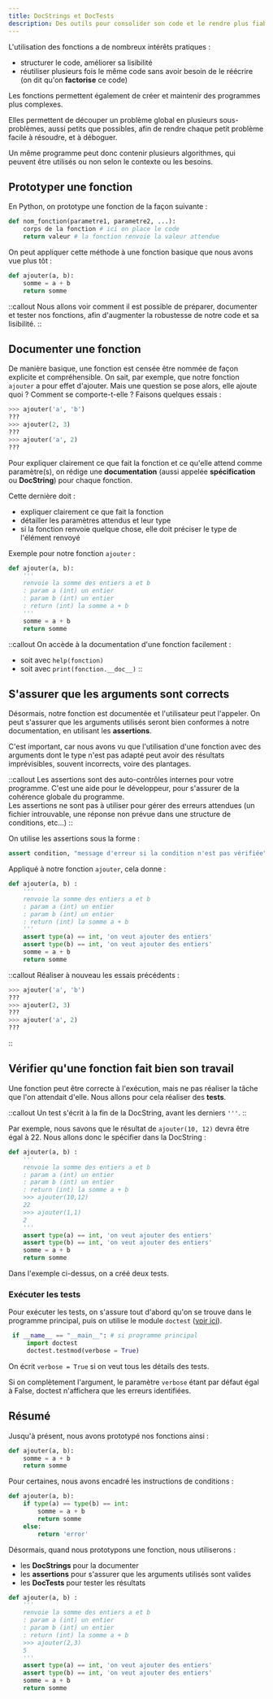 ```yaml
---
title: DocStrings et DocTests
description: Des outils pour consolider son code et le rendre plus fiable.
---
```

L'utilisation des fonctions a de nombreux intérêts pratiques :
- structurer le code, améliorer sa lisibilité
- réutiliser plusieurs fois le même code sans avoir besoin de le réécrire (on dit qu'on **factorise** ce code)

Les fonctions permettent également de créer et maintenir des programmes plus complexes.

Elles permettent de découper un problème global en plusieurs sous-problèmes, aussi petits que possibles, afin de rendre chaque petit problème facile à résoudre, et à déboguer.

Un même programme peut donc contenir plusieurs algorithmes, qui peuvent être utilisés ou non selon le contexte ou les besoins.

## Prototyper une fonction
En Python, on prototype une fonction de la façon suivante :

```py
def nom_fonction(parametre1, parametre2, ...):
    corps de la fonction # ici on place le code
    return valeur # la fonction renvoie la valeur attendue
```

On peut appliquer cette méthode à une fonction basique que nous avons vue plus tôt :

```py
def ajouter(a, b):
    somme = a + b
    return somme
```

::callout
Nous allons voir comment il est possible de préparer, documenter et tester nos fonctions, afin d'augmenter la robustesse de notre code et sa lisibilité.
::


## Documenter une fonction
De manière basique, une fonction est censée être nommée de façon explicite et compréhensible. On sait, par exemple, que notre fonction `ajouter` a pour effet d'ajouter. Mais une question se pose alors, elle ajoute quoi ? Comment se comporte-t-elle ? Faisons quelques essais :
```py
>>> ajouter('a', 'b')
???
>>> ajouter(2, 3)
???
>>> ajouter('a', 2)
???
```

Pour expliquer clairement ce que fait la fonction et ce qu'elle attend comme paramètre(s), on rédige une **documentation** (aussi appelée **spécification** ou **DocString**) pour chaque fonction.

Cette dernière doit :
- expliquer clairement ce que fait la fonction
- détailler les paramètres attendus et leur type
- si la fonction renvoie quelque chose, elle doit préciser le type de l'élément renvoyé

Exemple pour notre fonction `ajouter` :
```py
def ajouter(a, b):
    '''
    renvoie la somme des entiers a et b
    : param a (int) un entier
    : param b (int) un entier
    : return (int) la somme a + b
    '''
    somme = a + b
    return somme
```

::callout
On accède à la documentation d'une fonction facilement :
- soit avec `help(fonction)`
- soit avec `print(fonction.__doc__)`
::

## S'assurer que les arguments sont corrects
Désormais, notre fonction est documentée et l'utilisateur peut l'appeler. On peut s'assurer que les arguments utilisés seront bien conformes à notre documentation, en utilisant les **assertions**.

C'est important, car nous avons vu que l'utilisation d'une fonction avec des arguments dont le type n'est pas adapté peut avoir des résultats imprévisibles, souvent incorrects, voire des plantages.

::callout
Les assertions sont des auto-contrôles internes pour votre programme. C'est une aide pour le développeur, pour s'assurer de la cohérence globale du programme.  
Les assertions ne sont pas à utiliser pour gérer des erreurs attendues (un fichier introuvable, une réponse non prévue dans une structure de conditions, etc...)
::

On utilise les assertions sous la forme :
```py
assert condition, "message d'erreur si la condition n'est pas vérifiée"
```

Appliqué à notre fonction `ajouter`, cela donne :
```py
def ajouter(a, b) :
    '''
    renvoie la somme des entiers a et b
    : param a (int) un entier
    : param b (int) un entier
    : return (int) la somme a + b
    '''
    assert type(a) == int, 'on veut ajouter des entiers'
    assert type(b) == int, 'on veut ajouter des entiers'
    somme = a + b
    return somme
```

::callout
Réaliser à nouveau les essais précédents :
```py
>>> ajouter('a', 'b')
???
>>> ajouter(2, 3)
???
>>> ajouter('a', 2)
???
```
::

## Vérifier qu'une fonction fait bien son travail
Une fonction peut être correcte à l'exécution, mais ne pas réaliser la tâche que l'on attendait d'elle. Nous allons pour cela réaliser des **tests**.

::callout
Un test s'écrit à la fin de la DocString, avant les derniers `'''`.
::

Par exemple, nous savons que le résultat de `ajouter(10, 12)` devra être égal à 22. Nous allons donc le spécifier dans la DocString :

```py
def ajouter(a, b) :
    '''
    renvoie la somme des entiers a et b
    : param a (int) un entier
    : param b (int) un entier
    : return (int) la somme a + b
    >>> ajouter(10,12)
    22
    >>> ajouter(1,1)
    2
    '''
    assert type(a) == int, 'on veut ajouter des entiers'
    assert type(b) == int, 'on veut ajouter des entiers'
    somme = a + b
    return somme
```

Dans l'exemple ci-dessus, on a créé deux tests.

### Exécuter les tests
Pour exécuter les tests, on s'assure tout d'abord qu'on se trouve dans le programme principal, puis on utilise le module `doctest` ([voir ici](https://docs.python.org/fr/3/library/doctest.html)).

```py
 if __name__ == "__main__": # si programme principal
     import doctest
     doctest.testmod(verbose = True)
```

On écrit `verbose = True` si on veut tous les détails des tests.

Si on complètement l'argument, le paramètre `verbose` étant par défaut égal à False, doctest n'affichera que les erreurs identifiées.

## Résumé
Jusqu'à présent, nous avons prototypé nos fonctions ainsi :
```py
def ajouter(a, b):
    somme = a + b
    return somme
```

Pour certaines, nous avons encadré les instructions de conditions :
```py
def ajouter(a, b):
    if type(a) == type(b) == int:
        somme = a + b
        return somme
    else:
        return 'error'
```

Désormais, quand nous prototypons une fonction, nous utiliserons :
- les **DocStrings** pour la documenter
- les **assertions** pour s'assurer que les arguments utilisés sont valides
- les **DocTests** pour tester les résultats

```py
def ajouter(a, b) :
    '''
    renvoie la somme des entiers a et b
    : param a (int) un entier
    : param b (int) un entier
    : return (int) la somme a + b
    >>> ajouter(2,3)
    5
    '''
    assert type(a) == int, 'on veut ajouter des entiers'
    assert type(b) == int, 'on veut ajouter des entiers'
    somme = a + b
    return somme
```